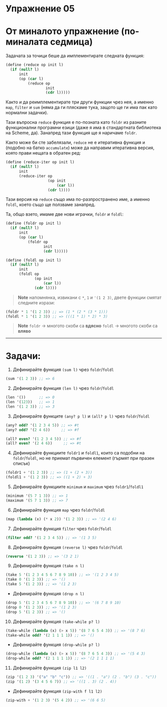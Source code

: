 # Упражнение 05

# От миналото упражнение (по-миналата седмица)

Задачата за точици беше да имплементирате следната функция:

```scheme
(define (reduce op init l)
  (if (null? l)
      init
      (op (car l)
          (reduce op
                  init
                  (cdr l)))))
```

Както и да реимплементирате три други функции чрез нея, а именно `map`, `filter` и `sum` (няма да ги пляскаме тука, защото ще ги има пак като нормални задачки).

Тази въпросна `reduce` функция е по-позната като `foldr` из разните функционални програмни езици (даже я има в стандартната библиотека на Scheme, да). Занапред тази функция ще я наричаме `foldr`.

Както може би сте забелязали, `reduce` не е итеративна функция и (подобно на батко `accumulate`) може да направим итеративна версия, която прави нещата в обратен ред:

```scheme
(define (reduce-iter op init l)
  (if (null? l)
      init
      (reduce-iter op
                   (op init
                       (car l))
                   (cdr l))))
```

Тази версия на `reduce` също има по-разпространено име, а именно `foldl`, което също ще ползваме занапред.

Та, общо взето, имаме две нови играчки, `foldr` и `foldl`:

```scheme
(define (foldr op init l)
  (if (null? l)
      init
      (op (car l)
          (foldr op
                 init
                 (cdr l)))))

(define (foldl op init l)
  (if (null? l)
      init
      (foldl op
             (op init
                 (car l))
             (cdr l))))
```

> **Note**
> напомнянка, извикани с `*`, `1` и `'(1 2 3)`, двете функции смятат следните изрази:

```scheme
(foldr * 1 '(1 2 3)) ;; => (1 * (2 * (3 * 1)))
(foldl * 1 '(1 2 3)) ;; => (((1 * 1) * 2) * 3)
```
> **Note**
> `foldr` -> многото скоби са **вдясно**
> `foldl` -> многото скоби са **вляво**

---

# Задачи:

1. Дефинирайте функция `(sum l)` чрез `foldr`/`foldl`

```scheme
(sum '(1 2 3)) ;; => 6
```

2. Дефинирайте функция `(len l)` чрез `foldr`/`foldl`

```scheme
(len '())      ;; => 0
(len '(123))   ;; => 1
(len '(1 2 3)) ;; => 3
```

3. Дефинирайте функците `(any? p l)` и `(all? p l)` чрез `foldr`/`foldl`

```scheme
(any? odd? '(1 2 3 4 5)) ;; => #t
(any? odd? '(2 4 6))     ;; => #f

(all? even? '(1 2 3 4 5)) ;; => #f
(all? even? '(2 4 6))     ;; => #t
```

4. Дефинирайте функциите `foldr1` и `foldl1`, които са подобни на `foldr`/`foldl`, но не приемат първичен елемент (гърмят при празен списък)

```scheme
(foldr1 + '(1 2 3)) ;; => (1 + (2 + 3))
(foldl1 + '(1 2 3)) ;; => ((1 + 2) + 3)
```

5. Дефинирайте функциите `minimum` и `maximum` чрез `foldr1`/`foldl1`
```scheme
(minimum '(5 7 1 3)) ;; => 1
(maximum '(5 7 1 3)) ;; => 7
```

6. Дефинирайте функция `map` чрез `foldr`/`foldl`

```scheme
(map (lambda (x) (* x 2)) '(1 2 3)) ;; => '(2 4 6)
```

7. Дефинирайте функция `filter` чрез `foldr`/`foldl`

```scheme
(filter odd? '(1 2 3 4 5)) ;; => '(1 3 5)
```

8. Дефинирайте функция `(reverse l)` чрез `foldr`/`foldl`

```scheme
(reverse '(1 2 3)) ;; => '(3 2 1)
```

9. Дефинирайте функция `(take n l)`

```scheme
(take 5 '(1 2 3 4 5 6 7 8 9 10)) ;; => '(1 2 3 4 5)
(take 0 '(1 2 3)) ;; => '()
(take 5 '(1 2 3)) ;; => '(1 2 3)
```

- Дефинирайте функция `(drop n l)`

```scheme
(drop 5 '(1 2 3 4 5 6 7 8 9 10)) ;; => '(6 7 8 9 10)
(drop 0 '(1 2 3)) ;; => '(1 2 3)
(drop 5 '(1 2 3)) ;; => '()
```

10. Дефинирайте функция `(take-while p? l)`

```scheme
(take-while (lambda (x) (> x 5)) '(8 7 6 5 4 3)) ;; => '(8 7 6)
(take-while odd? '(2 1 1 1 1)) ;; => '()
```

- Дефинирайте функция `(drop-while p? l)`

```scheme
(drop-while (lambda (x) (> x 5)) '(8 7 6 5 4 3)) ;; => '(5 4 3)
(drop-while odd? '(2 1 1 1 1)) ;; => '(2 1 1 1 1)
```

11. Дефинирайте функция `(zip l1 l2)`

```scheme
(zip '(1 2 3) '("a" "b" "c")) ;; => '((1 . "a") (2 . "b") (3 . "c"))
(zip '(1 2) '(3 4 5 6 7)) ;; => '((1 . 3) (2 . 4))
```

- Дефинирайте функция `(zip-with f l1 l2)`

```scheme
(zip-with + '(1 2 3) '(5 4 2)) ;; => '(6 6 5)
```